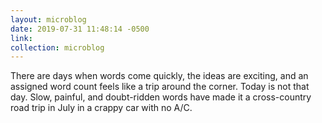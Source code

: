 ```yaml
---
layout: microblog
date: 2019-07-31 11:48:14 -0500
link: 
collection: microblog
---
```

There are days when words come quickly, the ideas are exciting, and an assigned word count feels like a trip around the corner. Today is not that day. Slow, painful, and doubt-ridden words have made it a cross-country road trip in July in a crappy car with no A/C.
